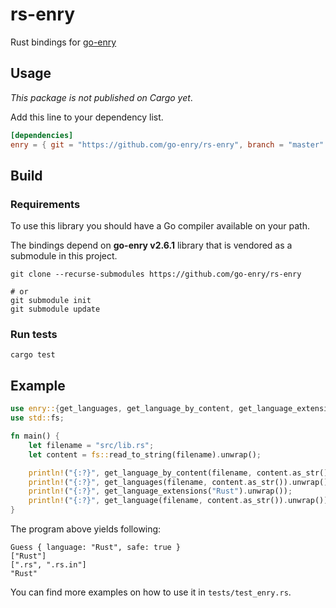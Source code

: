 # rs-enry
Rust bindings for [go-enry](https://github.com/go-enry/go-enry)

## Usage

*This package is not published on Cargo yet*.

Add this line to your dependency list.

```toml
[dependencies]
enry = { git = "https://github.com/go-enry/rs-enry", branch = "master" }
```

## Build

### Requirements

To use this library you should have a Go compiler available on your path.

The bindings depend on **go-enry v2.6.1** library that is vendored as a submodule in this project.

```
git clone --recurse-submodules https://github.com/go-enry/rs-enry

# or
git submodule init
git submodule update
```

### Run tests

```
cargo test
```

## Example

```rust
use enry::{get_languages, get_language_by_content, get_language_extensions, get_language};
use std::fs;

fn main() {
    let filename = "src/lib.rs";
    let content = fs::read_to_string(filename).unwrap();

    println!("{:?}", get_language_by_content(filename, content.as_str()).unwrap());
    println!("{:?}", get_languages(filename, content.as_str()).unwrap());
    println!("{:?}", get_language_extensions("Rust").unwrap());
    println!("{:?}", get_language(filename, content.as_str()).unwrap());
}
```

The program above yields following:

```text
Guess { language: "Rust", safe: true }
["Rust"]
[".rs", ".rs.in"]
"Rust"
```

You can find more examples on how to use it in `tests/test_enry.rs`.
